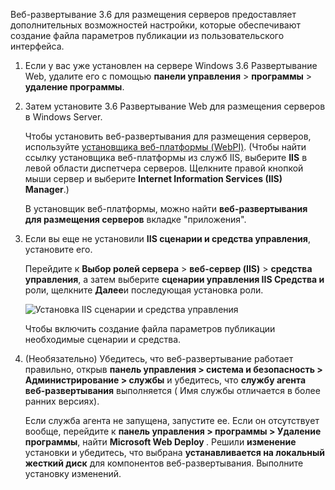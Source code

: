 Веб-развертывание 3.6 для размещения серверов предоставляет дополнительных возможностей настройки, которые обеспечивают создание файла параметров публикации из пользовательского интерфейса.

1. Если у вас уже установлен на сервере Windows 3.6 Развертывание Web, удалите его с помощью **панели управления** > **программы** > **удаление программы**.

1. Затем установите 3.6 Развертывание Web для размещения серверов в Windows Server.

    Чтобы установить веб-развертывания для размещения серверов, используйте [установщика веб-платформы (WebPI)](https://www.microsoft.com/web/downloads/platform.aspx). (Чтобы найти ссылку установщика веб-платформы из служб IIS, выберите **IIS** в левой области диспетчера серверов. Щелкните правой кнопкой мыши сервер и выберите **Internet Information Services (IIS) Manager**.)

    В установщик веб-платформы, можно найти **веб-развертывания для размещения серверов** вкладке "приложения".

1. Если вы еще не установили **IIS сценарии и средства управления**, установите его.

    Перейдите к **Выбор ролей сервера** > **веб-сервер (IIS)** > **средства управления**, а затем выберите **сценарии управления IIS Средства и** роли, щелкните **Далее**и последующая установка роли.

    ![Установка IIS сценарии и средства управления](../../deployment/media/tutorial-iis-management-scripts-and-tools.png)

    Чтобы включить создание файла параметров публикации необходимые сценарии и средства.

1. (Необязательно) Убедитесь, что веб-развертывание работает правильно, открыв **панель управления > система и безопасность > Администрирование > службы** и убедитесь, что **службу агента веб-развертывания** выполняется ( Имя службы отличается в более ранних версиях).

    Если служба агента не запущена, запустите ее. Если он отсутствует вообще, перейдите к **панель управления > программы > Удаление программы**, найти **Microsoft Web Deploy <version>** . Решили **изменение** установки и убедитесь, что выбрана **устанавливается на локальный жесткий диск** для компонентов веб-развертывания. Выполните установку изменений.